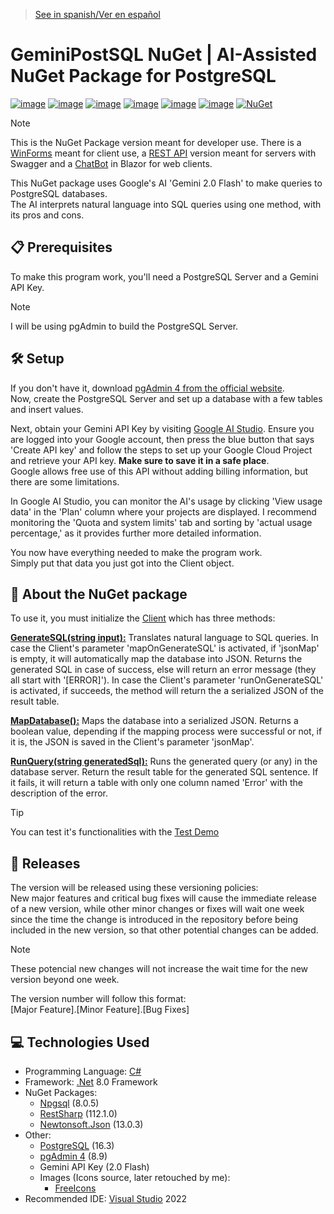 > [See in spanish/Ver en español](https://github.com/LuisMiSanVe/GeminiPostSQL_NuGet/blob/main/README.es.md)

# GeminiPostSQL NuGet | AI-Assisted NuGet Package for PostgreSQL
[![image](https://img.shields.io/badge/C%23-239120?style=for-the-badge&logo=csharp&logoColor=white)](https://dotnet.microsoft.com/en-us/languages/csharp)
[![image](https://img.shields.io/badge/.NET-5C2D91?style=for-the-badge&logo=.net&logoColor=white)](https://dotnet.microsoft.com/en-us/learn/dotnet/what-is-dotnet)
[![image](https://img.shields.io/badge/postgres-%23316192.svg?style=for-the-badge&logo=postgresql&logoColor=white)](https://www.postgresql.org/)
[![image](https://img.shields.io/badge/json-5E5C5C?style=for-the-badge&logo=json&logoColor=white)](https://www.newtonsoft.com/json)
[![image](https://img.shields.io/badge/Google%20Gemini-8E75B2?style=for-the-badge&logo=googlegemini&logoColor=white)](https://aistudio.google.com/app/apikey)
[![image](https://img.shields.io/badge/Visual_Studio-5C2D91?style=for-the-badge&logo=visual%20studio&logoColor=white)](https://visualstudio.microsoft.com/)
[![NuGet](https://img.shields.io/badge/NuGet-%23004880.svg?style=for-the-badge&logo=nuget&logoColor=white)](https://www.nuget.org/)

>[!NOTE]
> This is the NuGet Package version meant for developer use. There is a [WinForms](https://github.com/LuisMiSanVe/GeminiPostSQL/tree/main) meant for client use, a [REST API](https://github.com/LuisMiSanVe/GeminiPostSQL_API/tree/main) version meant for servers with Swagger and a [ChatBot](https://github.com/LuisMiSanVe/GeminiPostSQL_ChatBot/tree/main) in Blazor for web clients.

This NuGet package uses Google's AI 'Gemini 2.0 Flash' to make queries to PostgreSQL databases.  
The AI interprets natural language into SQL queries using one method, with its pros and cons.

## 📋 Prerequisites
To make this program work, you'll need a PostgreSQL Server and a Gemini API Key.

> [!NOTE]  
> I will be using pgAdmin to build the PostgreSQL Server.

## 🛠️ Setup
If you don't have it, download [pgAdmin 4 from the official website](https://www.pgadmin.org/download/).  
Now, create the PostgreSQL Server and set up a database with a few tables and insert values.

Next, obtain your Gemini API Key by visiting [Google AI Studio](https://aistudio.google.com/app/apikey). Ensure you are logged into your Google account, then press the blue button that says 'Create API key' and follow the steps to set up your Google Cloud Project and retrieve your API key. **Make sure to save it in a safe place**.  
Google allows free use of this API without adding billing information, but there are some limitations.

In Google AI Studio, you can monitor the AI's usage by clicking 'View usage data' in the 'Plan' column where your projects are displayed. I recommend monitoring the 'Quota and system limits' tab and sorting by 'actual usage percentage,' as it provides further more detailed information.

You now have everything needed to make the program work.  
Simply put that data you just got into the Client object.

## 📖 About the NuGet package
To use it, you must initialize the [Client](https://github.com/LuisMiSanVe/GeminiPostSQL_NuGet/blob/main/GeminiPostSQL/GeminiPostSQLClient.cs) which has three methods:

**[GenerateSQL(string input):](https://github.com/LuisMiSanVe/GeminiPostSQL_NuGet/blob/main/GeminiPostSQL/GeminiPostSQLClient.cs#L115)**
Translates natural language to SQL queries.
In case the Client's parameter 'mapOnGenerateSQL' is activated, if 'jsonMap' is empty, it will automatically map the database into JSON.
Returns the generated SQL in case of success, else will return an error message (they all start with '[ERROR]'). In case the Client's parameter 'runOnGenerateSQL' is activated, if succeeds, the method will return the a serialized JSON of the result table.

**[MapDatabase():](https://github.com/LuisMiSanVe/GeminiPostSQL_NuGet/blob/main/GeminiPostSQL/GeminiPostSQLClient.cs#L199)**
Maps the database into a serialized JSON.
Returns a boolean value, depending if the mapping process were successful or not, if it is, the JSON is saved in the Client's parameter 'jsonMap'.

**[RunQuery(string generatedSql):](https://github.com/LuisMiSanVe/GeminiPostSQL_NuGet/blob/main/GeminiPostSQL/GeminiPostSQLClient.cs#L274)**
Runs the generated query (or any) in the database server.
Return the result table for the generated SQL sentence. If it fails, it will return a table with only one column named 'Error' with the description of the error. 

> [!TIP]
> You can test it's functionalities with the [Test Demo](https://github.com/LuisMiSanVe/GeminiPostSQL_NuGetTest/tree/main)

## 🚀 Releases
The version will be released using these versioning policies:\
New major features and critical bug fixes will cause the immediate release of a new version, while other minor changes or fixes will wait one week since the time the change is introduced in the repository before being included in the new version, so that other potential changes can be added.
>[!NOTE]
>These potencial new changes will not increase the wait time for the new version beyond one week.

The version number will follow this format: \
\[Major Feature\].\[Minor Feature\].\[Bug Fixes\]

## 💻 Technologies Used
- Programming Language: [C#](https://dotnet.microsoft.com/en-us/languages/csharp)
- Framework: [.Net](https://dotnet.microsoft.com/en-us/learn/dotnet/what-is-dotnet) 8.0 Framework
- NuGet Packages:
  - [Npgsql](https://www.npgsql.org/) (8.0.5)
  - [RestSharp](https://restsharp.dev/) (112.1.0)
  - [Newtonsoft.Json](https://www.newtonsoft.com/json) (13.0.3)
- Other:
  - [PostgreSQL](https://www.postgresql.org/) (16.3)
  - [pgAdmin 4](https://www.pgadmin.org/) (8.9)
  - Gemini API Key (2.0 Flash)
  - Images (Icons source, later retouched by me):
    - [FreeIcons](https://freeicons.io/)
- Recommended IDE: [Visual Studio](https://visualstudio.microsoft.com/) 2022
